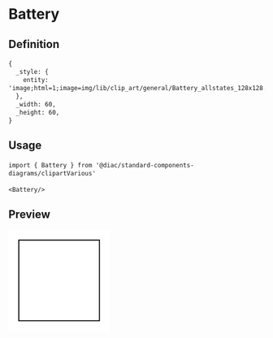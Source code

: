 # Battery

## Definition

```
{
  _style: { 
    entity: 'image;html=1;image=img/lib/clip_art/general/Battery_allstates_128x128.pngstrokeColor=none;',
  },
  _width: 60,
  _height: 60,
}
```

## Usage

```
import { Battery } from '@diac/standard-components-diagrams/clipartVarious'

<Battery/>
```

## Preview

<img src="./battery.png" width="200"/>
